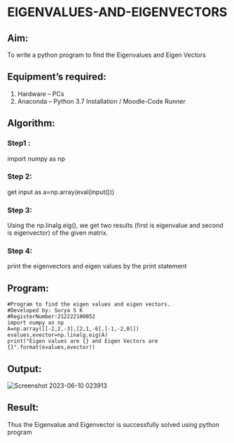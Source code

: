 # EIGENVALUES-AND-EIGENVECTORS
## Aim:
To write a python program to find the Eigenvalues and Eigen Vectors
## Equipment’s required:
1. 	Hardware – PCs
2. 	Anaconda – Python 3.7 Installation / Moodle-Code Runner
## Algorithm:
### Step1 : 
import numpy as np
### Step 2: 
get input as a=np.array(eval(input()))
### Step 3: 
Using the np.linalg.eig(),  we get two results (first is eigenvalue and second is eigenvector) of the given matrix.
### Step 4: 
print the eigenvectors and eigen values by the print statement
## Program:
```
#Program to find the eigen values and eigen vectors.
#Developed by: Surya S K
#RegisterNumber:212222100052
import numpy as np
A=np.array([[-2,2,-3],[2,1,-6],[-1,-2,0]])
evalues,evector=np.linalg.eig(A)
print("Eigen values are {} and Eigen Vectors are {}".format(evalues,evector))
```

## Output:
![Screenshot 2023-06-10 023913](https://github.com/SuryaSK46/EIGENVALUES-AND-EIGENVECTORS/assets/127716537/a4e937a6-d4df-415a-974f-a88d3fd55952)

## Result:
Thus the Eigenvalue and Eigenvector is successfully solved using python program
